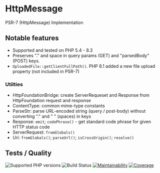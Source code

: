 # HttpMessage
PSR-7 (HttpMessage) Implementation

## Notable features

* Supported and tested on PHP 5.4 - 8.3
* Preserves "." and space in query params (GET) and "parsedBody" (POST) keys.
* `UploadedFile::getClientFullPath()`.  PHP 8.1 added a new file upload property (not included in PSR-7)

### Utilties
* HttpFoundationBridge: create ServerRequeset and Response from HttpFoundation request and response
* ContentType: common mime-type constants
* ParseStr: parse URL-encoded string (query / post-body) without converting "." and " " (spaces) in keys
* Response: `emit`; `codePhrase()` - get standard code phrase for given HTTP status code
* ServerRequest: `fromGlobals()`
* Uri: `fromGlobals()`; `parseUrl()`; `isCrossOrigin()`; `resolve()`

## Tests / Quality

![Supported PHP versions](https://img.shields.io/static/v1?label=PHP&message=5.4%20-%208.3&color=blue)
![Build Status](https://img.shields.io/github/actions/workflow/status/bkdotcom/HttpMessage/phpunit.yml.svg?logo=github)
[![Maintainability](https://img.shields.io/codeclimate/maintainability/bkdotcom/HttpMessage.svg?logo=codeclimate)](https://codeclimate.com/github/bkdotcom/HttpMessage)
[![Coverage](https://img.shields.io/codeclimate/coverage/bkdotcom/HttpMessage.svg?logo=codeclimate)](https://codeclimate.com/github/bkdotcom/HttpMessage)
